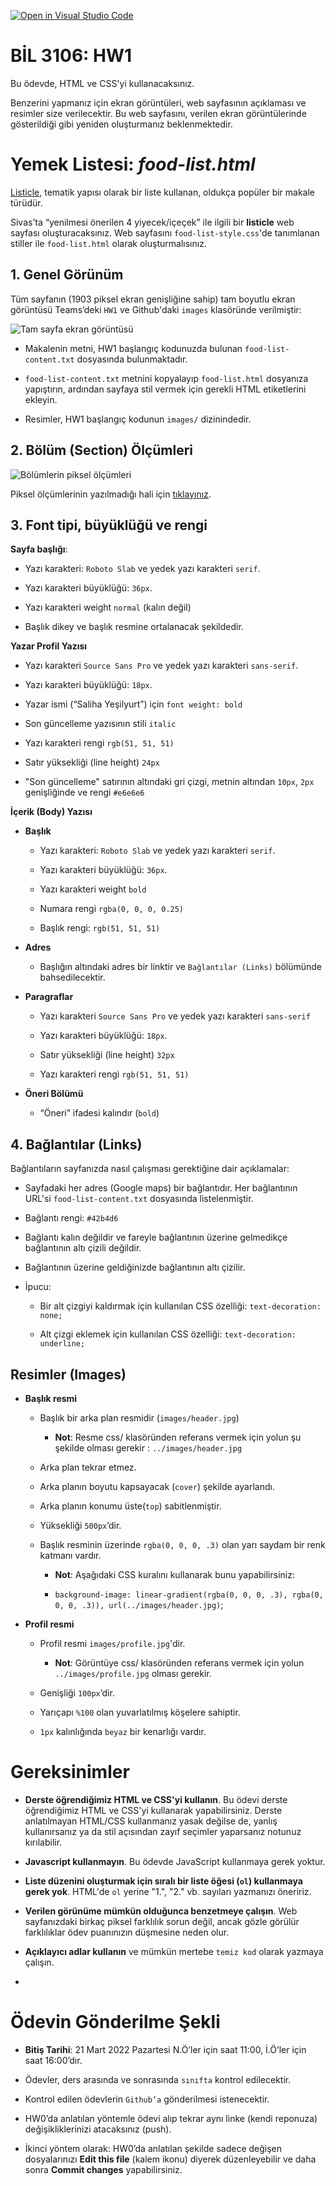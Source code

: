 [![Open in Visual Studio Code](https://classroom.github.com/assets/open-in-vscode-f059dc9a6f8d3a56e377f745f24479a46679e63a5d9fe6f495e02850cd0d8118.svg)](https://classroom.github.com/online_ide?assignment_repo_id=7364968&assignment_repo_type=AssignmentRepo)
# BİL 3106: HW1
Bu ödevde, HTML ve CSS'yi kullanacaksınız. 

Benzerini yapmanız için ekran görüntüleri, web sayfasının açıklaması ve resimler size verilecektir. Bu web sayfasını, verilen ekran görüntülerinde gösterildiği gibi yeniden oluşturmanız beklenmektedir.

# Yemek Listesi: *food-list.html*

[Listicle](https://en.wikipedia.org/wiki/Listicle), tematik yapısı olarak bir
liste kullanan, oldukça popüler bir makale türüdür.

Sivas’ta “yenilmesi önerilen 4 yiyecek/içeçek” ile ilgili bir
**listicle** web sayfası oluşturacaksınız. Web sayfasını `food-list-style.css`'de
tanımlanan stiller ile `food-list.html` olarak oluşturmalısınız.

## 1. Genel Görünüm

Tüm sayfanın (1903 piksel ekran genişliğine sahip) tam boyutlu ekran görüntüsü
Teams’deki `HW1` ve Github'daki `images` klasöründe verilmiştir:

![Tam sayfa ekran görüntüsü](https://github.com/Bil3106/hw1/blob/main/full-page.png)

-   Makalenin metni, HW1 başlangıç ​​kodunuzda bulunan `food-list-content.txt`
    dosyasında bulunmaktadır.

-   `food-list-content.txt` metnini kopyalayıp `food-list.html` dosyanıza
    yapıştırın, ardından sayfaya stil vermek için gerekli HTML etiketlerini
    ekleyin.

-   Resimler, HW1 başlangıç ​​kodunun `images/` dizinindedir.

## 2. Bölüm (Section) Ölçümleri

![Bölümlerin piksel ölçümleri](https://github.com/Bil3106/hw1/blob/main/section-measurement-with-px.jpg)

Piksel ölçümlerinin yazılmadığı hali için [tıklayınız](https://github.com/Bil3106/hw1/blob/main/section-measurement.png).

## 3. Font tipi, büyüklüğü ve rengi

**Sayfa başlığı**:

-   Yazı karakteri: `Roboto Slab` ve yedek yazı karakteri `serif`.

-   Yazı karakteri büyüklüğü: `36px`.

-   Yazı karakteri weight `normal` (kalın değil)

-   Başlık dikey ve başlık resmine ortalanacak şekildedir.

**Yazar Profil Yazısı**

-   Yazı karakteri `Source Sans Pro` ve yedek yazı karakteri `sans-serif`.

-   Yazı karakteri büyüklüğü: `18px`.

-   Yazar ismi (“Saliha Yeşilyurt”) için `font weight: bold`

-   Son güncelleme yazısının stili `italic`

-   Yazı karakteri rengi `rgb(51, 51, 51)`

-   Satır yüksekliği (line height) `24px`

-   "Son güncelleme" satırının altındaki gri çizgi, metnin altından `10px`, `2px`
    genişliğinde ve rengi `#e6e6e6`

**İçerik (Body) Yazısı**

-   **Başlık**

    -   Yazı karakteri: `Roboto Slab` ve yedek yazı karakteri `serif`.

    -   Yazı karakteri büyüklüğü: `36px`.

    -   Yazı karakteri weight `bold`

    -   Numara rengi `rgba(0, 0, 0, 0.25)`

    -   Başlık rengi: `rgb(51, 51, 51)`

-   **Adres**

    -   Başlığın altındaki adres bir linktir ve `Bağlantılar (Links)` bölümünde
        bahsedilecektir.

-   **Paragraflar**

    -   Yazı karakteri `Source Sans Pro` ve yedek yazı karakteri `sans-serif`

    -   Yazı karakteri büyüklüğü: `18px`.

    -   Satır yüksekliği (line height) `32px`

    -   Yazı karakteri rengi `rgb(51, 51, 51)`

-   **Öneri Bölümü**

    -   “Öneri” ifadesi kalındır (`bold`)

## 4. Bağlantılar (Links)

Bağlantıların sayfanızda nasıl çalışması gerektiğine dair açıklamalar:

-   Sayfadaki her adres (Google maps) bir bağlantıdır. Her bağlantının URL'si
    `food-list-content.txt` dosyasında listelenmiştir.

-   Bağlantı rengi: `#42b4d6`

-   Bağlantı kalın değildir ve fareyle bağlantının üzerine gelmedikçe
    bağlantının altı çizili değildir.

-   Bağlantının üzerine geldiğinizde bağlantının altı çizilir.

-   İpucu:

    -   Bir alt çizgiyi kaldırmak için kullanılan CSS özelliği: `text-decoration:
        none;`

    -   Alt çizgi eklemek için kullanılan CSS özelliği: `text-decoration:
        underline;`

## Resimler (Images)

-   **Başlık resmi**

    -   Başlık bir arka plan resmidir (`images/header.jpg`)

        -   **Not**: Resme css/ klasöründen referans vermek için yolun şu
            şekilde olması gerekir : `../images/header.jpg`

    -   Arka plan tekrar etmez.

    -   Arka planın boyutu kapsayacak (`cover`) şekilde ayarlandı.

    -   Arka planın konumu üste(`top`) sabitlenmiştir.

    -   Yüksekliği `500px`’dir.

    -   Başlık resminin üzerinde `rgba(0, 0, 0, .3)` olan yarı saydam bir renk
        katmanı vardır.

        -   **Not**: Aşağıdaki CSS kuralını kullanarak bunu yapabilirsiniz:

        -   `background-image: linear-gradient(rgba(0, 0, 0, .3), rgba(0, 0, 0,
            .3)), url(../images/header.jpg)`;

-   **Profil resmi**

    -   Profil resmi `images/profile.jpg`'dir.

        -   **Not**: Görüntüye css/ klasöründen referans vermek için yolun
            `../images/profile.jpg` olması gerekir.

    -   Genişliği `100px`’dir.

    -   Yarıçapı `%100` olan yuvarlatılmış köşelere sahiptir.

    -   `1px` kalınlığında `beyaz` bir kenarlığı vardır.

# Gereksinimler

-   **Derste öğrendiğimiz HTML ve CSS'yi kullanın**. Bu ödevi derste
    öğrendiğimiz HTML ve CSS'yi kullanarak yapabilirsiniz. Derste anlatılmayan
    HTML/CSS kullanmanız yasak değilse de, yanlış kullanırsanız ya da stil
    açısından zayıf seçimler yaparsanız notunuz kırılabilir.

-   **Javascript kullanmayın**. Bu ödevde JavaScript kullanmaya gerek yoktur.

-   **Liste düzenini oluşturmak için sıralı bir liste öğesi (`ol`) kullanmaya
    gerek yok**. HTML'de `ol` yerine "1.", "2." vb. sayıları yazmanızı öneririz.

-   **Verilen görünüme mümkün olduğunca benzetmeye çalışın**. Web sayfanızdaki
    birkaç piksel farklılık sorun değil, ancak gözle görülür farklılıklar ödev puanınızın
    düşmesine neden olur.

-   **Açıklayıcı adlar kullanın** ve mümkün mertebe `temiz kod` olarak yazmaya
    çalışın.

-   

# Ödevin Gönderilme Şekli

-   **Bitiş Tarihi**: 21 Mart 2022 Pazartesi N.Ö’ler için saat 11:00, İ.Ö’ler
    için saat 16:00’dır.

-   Ödevler, ders arasında ve sonrasında `sınıfta` kontrol edilecektir.

-   Kontrol edilen ödevlerin `Github’a` gönderilmesi istenecektir.
-   HW0’da anlatılan yöntemle ödevi alıp tekrar aynı linke (kendi reponuza) değişikliklerinizi atacaksınız (push). 
-   İkinci yöntem olarak: HW0’da anlatılan şekilde sadece değişen dosyalarınızı **Edit this file** (kalem ikonu) diyerek düzenleyebilir ve daha sonra **Commit changes** yapabilirsiniz.

